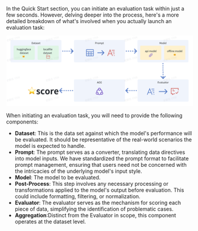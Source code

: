 In the Quick Start section, you can initiate an evaluation task within just a few seconds. However, delving deeper into the process, here's a more detailed breakdown of what's involved when you actually launch an evaluation task:

![assets/img_1.png](../assets/img_1.png)

When initiating an evaluation task, you will need to provide the following components:
- **Dataset**: This is the data set against which the model's performance will be evaluated. It should be representative of the real-world scenarios the model is expected to handle.
- **Prompt**: The prompt serves as a converter, translating data directives into model inputs.
 We have standardized the prompt format to facilitate prompt management, ensuring that users need not be concerned with the intricacies of the underlying model's input style.
- **Model**: The model to be evaluated. 
- **Post-Process**: This step involves any necessary processing or transformations applied to the model's output before evaluation. This could include formatting, filtering, or normalization.
- **Evaluator**: The evaluator serves as the mechanism for scoring each piece of data, simplifying the identification of problematic cases.
- **Aggregation**:Distinct from the Evaluator in scope, this component operates at the dataset level.

